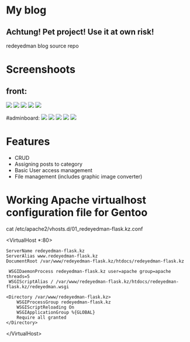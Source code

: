 # My blog
## Achtung! Pet project! Use it at own risk!

redeyedman blog source repo

# Screenshoots
## front:
<img src="https://i.imgur.com/YcqxqK9.png" />
<img src="https://i.imgur.com/2zU0VOS.png" />
<img src="https://i.imgur.com/YgnqLWu.png" />
<img src="https://i.imgur.com/MvXMZOB.jpg" />
<img src="https://i.imgur.com/N4zAs9J.png" />

#adminboard:
<img src="https://i.imgur.com/1QjnZmp.png" />
<img src="https://i.imgur.com/VJaygL2.jpg" />
<img src="https://i.imgur.com/sEzNwUG.png" />
<img src="https://i.imgur.com/ZUNl5HS.png" />
<img src="https://i.imgur.com/QJQqVpm.png" />

# Features
* CRUD 
* Assigning posts to category
* Basic User access management
* File management (includes graphic image converter)

# Working Apache virtualhost configuration file for Gentoo

cat /etc/apache2/vhosts.d/01_redeyedman-flask.kz.conf

 &lt;VirtualHost *:80&gt;
    
    ServerName redeyedman-flask.kz
    ServerAlias www.redeyedman-flask.kz
    DocumentRoot /var/www/redeyedman-flask.kz/htdocs/redeyedman-flask.kz

     WSGIDaemonProcess redeyedman-flask.kz user=apache group=apache threads=5
     WSGIScriptAlias / /var/www/redeyedman-flask.kz/htdocs/redeyedman-flask.kz/redeyedman.wsgi

    <Directory /var/www/redeyedman-flask.kz>
        WSGIProcessGroup redeyedman-flask.kz
        WSGIScriptReloading On
        WSGIApplicationGroup %{GLOBAL}
        Require all granted
    </Directory>
    
 &lt;/VirtualHost&gt;

